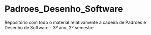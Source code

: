 # Padroes_Desenho_Software
Repositório com todo o material relativamente à cadeira de Padrões e Desenho de Software - 3º ano, 2º semestre
